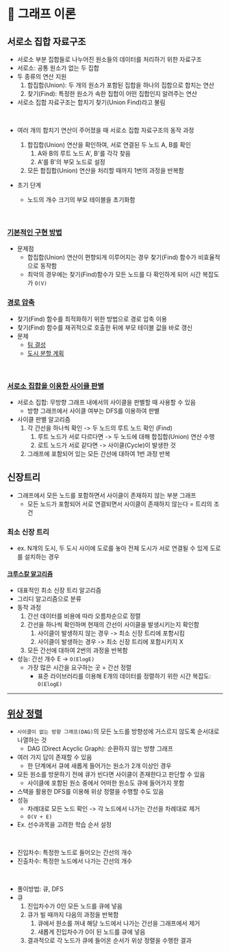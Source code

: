 # 📑 그래프 이론

## 서로소 집합 자료구조

- 서로소 부분 집합들로 나누어진 원소들의 데이터를 처리하기 위한 자료구조
- 서로소: 공통 원소가 없는 두 집합
- 두 종류의 연산 지원
  1. 합집합(Union): 두 개의 원소가 포함된 집합을 하나의 집합으로 합치는 연산
  2. 찾기(Find): 특정한 원소가 속한 집합이 어떤 집합인지 알려주는 연산
- 서로소 집합 자료구조는 합치기 찾기(Union Find)라고 불림

<br />

- 여러 개의 합치기 연산이 주어졌을 때 서로소 집합 자료구조의 동작 과정

  1. 합집합(Union) 연산을 확인하여, 서로 연결된 두 노드 A, B를 확인
     1. A와 B의 루트 노드 A', B'를 각각 찾음
     2. A'를 B'의 부모 노드로 설정
  2. 모든 합집합(Union) 연산을 처리할 때까지 1번의 과정을 반복함

- 초기 단계
  - 노드의 개수 크기의 부모 테이블을 초기화함

<br />

### [기본적인 구현 방법](/python/graph/1.py)

- 문제점
  - 합집합(Union) 연산이 편향되게 이루어지는 경우 찾기(Find) 함수가 비효율적으로 동작함
  - 최악의 경우에는 찾기(Find)함수가 모든 노드를 다 확인하게 되어 시간 복잡도가 `O(V)`

### [경로 압축](/python/graph/2.py)

- 찾기(Find) 함수를 최적화하기 위한 방법으로 경로 압축 이용
- 찾기(Find) 함수를 재귀적으로 호출한 뒤에 부모 테이블 값을 바로 갱신
- 문제
  - [팀 결성](/python/graph/6.py)
  - [도시 분할 계획](/python/graph/7.py)

<br />

### [서로소 집합을 이용한 사이클 판별](/python/graph/3.py)

- 서로소 집합: 무방향 그래프 내에서의 사이클을 판별할 때 사용할 수 있음
  - 방향 그래프에서 사이클 여부는 DFS를 이용하여 판별
- 사이클 판별 알고리즘
  1. 각 간선을 하나씩 확인 -> 두 노드의 루트 노드 확인 (Find)
     1. 루트 노드가 서로 다르다면 -> 두 노드에 대해 합집합(Union) 연산 수행
     2. 로트 노드가 서로 같다면 -> 사이클(Cycle)이 발생한 것
  2. 그래프에 포함되어 있는 모든 간선에 대하여 1번 과정 반복

## 신장트리

- 그래프에서 모든 노드를 포함하면서 사이클이 존재하지 않는 부분 그래프
  - 모든 노드가 포함되어 서로 연결되면서 사이클이 존재하지 않는다 = 트리의 조건

### 최소 신장 트리

- ex. N개의 도시, 두 도시 사이에 도로를 놓아 전체 도시가 서로 연결될 수 있게 도로를 설치하는 경우

#### [크루스칼 알고리즘](/python/graph/4.py)

- 대표적인 최소 신장 트리 알고리즘
- 그리디 알고리즘으로 분류
- 동작 과정
  1. 간선 데이터를 비용에 따라 오름차순으로 정렬
  2. 간선을 하나씩 확인하며 현재의 간선이 사이클을 발생시키는지 확인함
     1. 사이클이 발생하지 않는 경우 -> 최소 신장 트리에 포함시킴
     2. 사이클이 발생하는 경우 -> 최소 신장 트리에 포함시키지 X
  3. 모든 간선에 대하여 2번의 과정을 반복함
- 성능: 간선 개수 E -> `O(ElogE)`
  - 가장 많은 시간을 요구하는 곳 = 간선 정렬
    - 표준 라이브러리를 이용해 E개의 데이터를 정렬하기 위한 시간 복잡도: `O(ElogE)`

---

## [위상 정렬](/python/graph/5.py)

- `사이클이 없는 방향 그래프(DAG)`의 모든 노드를 방향성에 거스르지 않도록 순서대로 나열하는 것
  - DAG (Direct Acyclic Graph): 순환하지 않는 방향 그래프
- 여러 가지 답이 존재할 수 있음
  - 한 단계에서 큐에 새롭게 들어가는 원소가 2개 이상인 경우
- 모든 원소를 방문하기 전에 큐가 빈다면 사이클이 존재한다고 판단할 수 있음
  - 사이클에 포함된 원소 중에서 어떠한 원소도 큐에 들어가지 못함
- 스택을 활용한 DFS를 이용해 위상 정렬을 수행할 수도 있음
- 성능
  - 차례대로 모든 노드 확인 -> 각 노드에서 나가는 간선을 차례대로 제거
  - `O(V + E)`
- Ex. 선수과목을 고려한 학습 순서 설정

<br />

- 진입차수: 특정한 노드로 들어오는 간선의 개수
- 진출차수: 특정한 노드에서 나가는 간선의 개수

<br />

- 풀이방법: 큐, DFS
- 큐
  1. 진입차수가 0인 모든 노드를 큐에 넣음
  2. 큐가 빌 때까지 다음의 과정을 반복함
     1. 큐에서 원소를 꺼내 해당 노드에서 나가는 간선을 그래프에서 제거
     2. 새롭게 진입차수가 0이 된 노드를 큐에 넣음
  3. 결과적으로 각 노드가 큐에 들어온 순서가 위상 정렬을 수행한 결과
